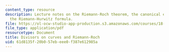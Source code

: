 ```yaml
---
content_type: resource
description: Lecture notes on the Riemann-Roch theorem, the canonical embedding, and
  the Riemann-Hurwitz formula.
file: https://ol-ocw-studio-app-production.s3.amazonaws.com/courses/18-726-algebraic-geometry-spring-2009/61d8135f20b057ebeee0f387e612985a_MIT18_726s09_lec15_divisors2.pdf
file_type: application/pdf
resourcetype: Document
title: Divisors on curves and Riemann-Roch
uid: 61d8135f-20b0-57eb-eee0-f387e612985a
---
```


